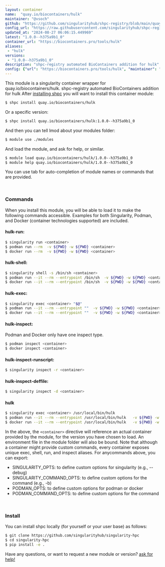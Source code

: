 ```yaml
---
layout: container
name:  "quay.io/biocontainers/hulk"
maintainer: "@vsoch"
github: "https://github.com/singularityhub/shpc-registry/blob/main/quay.io/biocontainers/hulk/container.yaml"
config_url: "https://raw.githubusercontent.com/singularityhub/shpc-registry/main/quay.io/biocontainers/hulk/container.yaml"
updated_at: "2024-08-27 06:06:15.449969"
latest: "1.0.0--h375a9b1_0"
container_url: "https://biocontainers.pro/tools/hulk"
aliases:
 - "hulk"
versions:
 - "1.0.0--h375a9b1_0"
description: "shpc-registry automated BioContainers addition for hulk"
config: {"url": "https://biocontainers.pro/tools/hulk", "maintainer": "@vsoch", "description": "shpc-registry automated BioContainers addition for hulk", "latest": {"1.0.0--h375a9b1_0": "sha256:881cdd3cd332e83353baa78fdd11a4d95e5dd0a1da599993552bdf6bfac2fa77"}, "tags": {"1.0.0--h375a9b1_0": "sha256:881cdd3cd332e83353baa78fdd11a4d95e5dd0a1da599993552bdf6bfac2fa77"}, "docker": "quay.io/biocontainers/hulk", "aliases": {"hulk": "/usr/local/bin/hulk"}}
---
```


This module is a singularity container wrapper for quay.io/biocontainers/hulk.
shpc-registry automated BioContainers addition for hulk
After [installing shpc](#install) you will want to install this container module:


```bash
$ shpc install quay.io/biocontainers/hulk
```

Or a specific version:

```bash
$ shpc install quay.io/biocontainers/hulk:1.0.0--h375a9b1_0
```

And then you can tell lmod about your modules folder:

```bash
$ module use ./modules
```

And load the module, and ask for help, or similar.

```bash
$ module load quay.io/biocontainers/hulk/1.0.0--h375a9b1_0
$ module help quay.io/biocontainers/hulk/1.0.0--h375a9b1_0
```

You can use tab for auto-completion of module names or commands that are provided.

<br>

### Commands

When you install this module, you will be able to load it to make the following commands accessible.
Examples for both Singularity, Podman, and Docker (container technologies supported) are included.

#### hulk-run:

```bash
$ singularity run <container>
$ podman run --rm  -v ${PWD} -w ${PWD} <container>
$ docker run --rm  -v ${PWD} -w ${PWD} <container>
```

#### hulk-shell:

```bash
$ singularity shell -s /bin/sh <container>
$ podman run --it --rm --entrypoint /bin/sh  -v ${PWD} -w ${PWD} <container>
$ docker run --it --rm --entrypoint /bin/sh  -v ${PWD} -w ${PWD} <container>
```

#### hulk-exec:

```bash
$ singularity exec <container> "$@"
$ podman run --it --rm --entrypoint ""  -v ${PWD} -w ${PWD} <container> "$@"
$ docker run --it --rm --entrypoint ""  -v ${PWD} -w ${PWD} <container> "$@"
```

#### hulk-inspect:

Podman and Docker only have one inspect type.

```bash
$ podman inspect <container>
$ docker inspect <container>
```

#### hulk-inspect-runscript:

```bash
$ singularity inspect -r <container>
```

#### hulk-inspect-deffile:

```bash
$ singularity inspect -d <container>
```


#### hulk

```bash
$ singularity exec <container> /usr/local/bin/hulk
$ podman run --it --rm --entrypoint /usr/local/bin/hulk   -v ${PWD} -w ${PWD} <container> -c " $@"
$ docker run --it --rm --entrypoint /usr/local/bin/hulk   -v ${PWD} -w ${PWD} <container> -c " $@"
```



In the above, the `<container>` directive will reference an actual container provided
by the module, for the version you have chosen to load. An environment file in the
module folder will also be bound. Note that although a container
might provide custom commands, every container exposes unique exec, shell, run, and
inspect aliases. For anycommands above, you can export:

 - SINGULARITY_OPTS: to define custom options for singularity (e.g., --debug)
 - SINGULARITY_COMMAND_OPTS: to define custom options for the command (e.g., -b)
 - PODMAN_OPTS: to define custom options for podman or docker
 - PODMAN_COMMAND_OPTS: to define custom options for the command

<br>

### Install

You can install shpc locally (for yourself or your user base) as follows:

```bash
$ git clone https://github.com/singularityhub/singularity-hpc
$ cd singularity-hpc
$ pip install -e .
```

Have any questions, or want to request a new module or version? [ask for help!](https://github.com/singularityhub/singularity-hpc/issues)